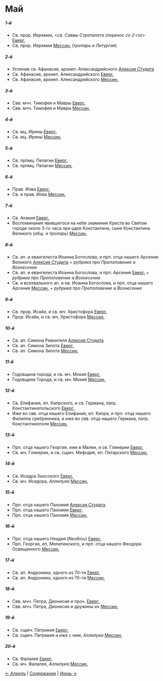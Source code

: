 
# Май

##### 1-й

- Св. прор. Иеремии, <*св. Саввы Стратилата (перенос со 2-го)*> [Еверг.](05_01_EUR.ru.md)
- Св. прор. Иеремии [Мессин.](05_01_MES.ru.md) (*тропарь и Литургия*)

##### 2-й

- Успение св. Афанасия, архиеп. Александрийского [Алексия Студита](05_02_AST.ru.md)
- Св. Афанасия, архиеп. Александрийского [Еверг.](05_02_EUR.ru.md)
- Св. Афанасия, архиеп. Александрийского [Мессин.](05_02_MES.ru.md)

##### 3-й

- Свв. мчч. Тимофея и Мавры [Еверг.](05_03_EUR.ru.md)
- Свв. мчч. Тимофея и Мавры [Мессин.](05_03_MES.ru.md)

##### 4-й

- Св. мц. Ирины [Еверг.](05_04_EUR.ru.md)
- Св. мц. Ирины [Мессин.](05_04_MES.ru.md)

##### 5-й

- Св. прпмц. Пелагии [Еверг.](05_05_EUR.ru.md)
- Св. прпмц. Пелагии [Мессин.](05_05_MES.ru.md)

##### 6-й

- Прав. Иова [Еверг.](05_06_EUR.ru.md)
- Св. и прав. Иова [Мессин.](05_06_MES.ru.md)

##### 7-й

- Св. Акакия [Еверг.](05_07_EUR.ru.md)
- Воспоминание явившегося на небе знамения Креста во Святом городе около 3-го часа при царе Константине, сыне Константина Великого (*общ. и тропарь*) [Мессин.](05_07_MES.ru.md)

##### 8-й

- Св. ап. и евангелиста Иоанна Богослова, и прп. отца нашего Арсения Великого [Алексия Студита](05_08_AST.ru.md) + *рубрика про Преполовение и Вознесение*
- Св. ап. и евангелиста Иоанна Богослова, и прп. Арсения [Еверг.](05_08_EUR.ru.md) + *рубрика про Преполовение и Вознесение*
- Св. и всехвального ап. и ев. Иоанна Богослова, и прп. отца нашего Арсения [Мессин.](05_08_MES.ru.md)  + *рубрика про Преполовение и Вознесение*

##### 9-й

- Св. прор. Исайи, и св. мч. Христофора [Еверг.](05_09_EUR.ru.md)
- Прор. Исайи, и св. мч. Христофора [Мессин.](05_09_MES.ru.md)

##### 10-й

- Св. ап. Симона Ревнителя [Алексия Студита](05_10_AST.ru.md)
- Св. ап. Симона Зилота [Еверг.](05_10_EUR.ru.md)
- Св. ап. Симона Зилота [Мессин.](05_10_MES.ru.md)

##### 11-й

- Годовщина города, и св. мч. Мокия [Еверг.](05_11_EUR.ru.md)
- Годовщина Города, и св. мч. Мокия [Мессин.](05_11_MES.ru.md)

##### 12-й

- Св. Епифания, еп. Кипрского, и св. Германа, патр. Константинопольского [Еверг.](05_12_EUR.ru.md)
- Иже во свв. отца нашего Епифания, еп. Кипра, и прп. отца нашего Филиппа сребренника, и иже во свв. отца нашего Германа, патр. Константинополя [Мессин.](05_12_MES.ru.md)

##### 13-й

- Прп. отца нашего Георгия, иже в Малеи, и св. Гликерии [Еверг.](05_13_EUR.ru.md)
- Св. мч. Гликерии, и св. сщмч. Мефодия, еп. Патарского [Мессин.](05_13_MES.ru.md)

##### 14-й

- Св. Исидра Хиосского [Еверг.](05_14_EUR.ru.md)
- Св. мч. Исидора, *Аллилуиа* [Мессин.](05_14_MES.ru.md)

##### 15-й

- Прп. отца нашего Пахомия [Алексия Студита](05_15_AST.ru.md)
- Прп. отца нашего Пахомия [Еверг.](05_15_EUR.ru.md)
- Прп. отца нашего Пахомия [Мессин.](05_15_MES.ru.md)

##### 16-й

- Прп. отца нашего Неадия (Νεαδίου) [Еверг.](05_16_EUR.ru.md)
- Прп. Георгия, еп. Мелитинского, и прп. отца нашего Феодора Освященного [Мессин.](05_16_MES.ru.md)

##### 17-й

- Св. ап. Андроника, одного из 70-ти [Еверг.](05_17_EUR.ru.md)
- Св. ап. Андроника, одного из 70-ти [Мессин.](05_17_MES.ru.md)

##### 18-й

- Свв. мчч. Петра, Дионисия и проч. [Еверг.](05_18_EUR.ru.md)
- Свв. мчч. Петра, Дионисия и дружины их [Мессин.](05_18_MES.ru.md)

##### 19-й

- Св. сщмч. Патрикия [Еверг.](05_19_EUR.ru.md)
- Св. сщмч. Патрикия и иже с ним, *Аллилуиа* [Мессин.](05_19_MES.ru.md)

##### 20-й

- Св. Фалалея [Еверг.](05_20_EUR.ru.md)
- Св. мч. Фалалея, *Аллилуиа* [Мессин.](05_20_MES.ru.md)

[← Апрель](../04_april/README.md) | [Содержание](../README.md) | [Июнь →](../06_june/README.md)